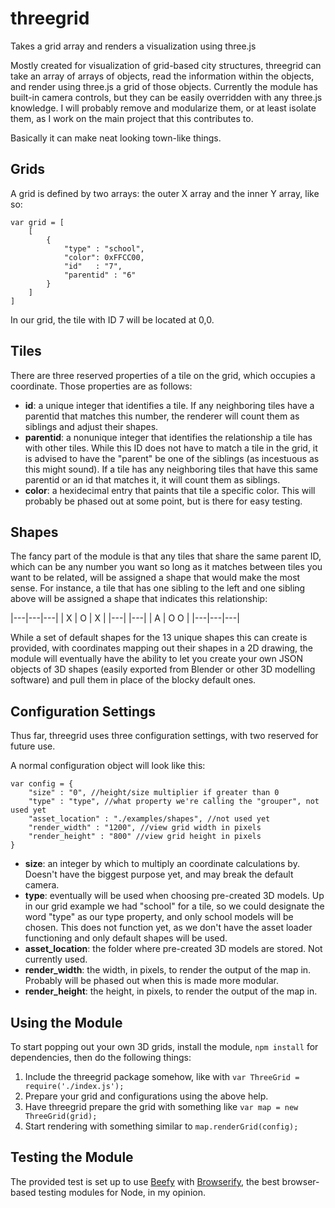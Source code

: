 threegrid
======

Takes a grid array and renders a visualization using three.js

Mostly created for visualization of grid-based city structures, threegrid can take an array of arrays of objects, read the information within the objects, and render using three.js a grid of those objects. Currently the module has built-in camera controls, but they can be easily overridden with any three.js knowledge. I will probably remove and modularize them, or at least isolate them, as I work on the main project that this contributes to.

Basically it can make neat looking town-like things.

## Grids

A grid is defined by two arrays: the outer X array and the inner Y array, like so:

```
var grid = [
    [
        {
            "type" : "school",
			"color": 0xFFCC00,
            "id"   : "7",
            "parentid" : "6"
        }
	]
]
```

In our grid, the tile with ID 7 will be located at 0,0.

## Tiles

There are three reserved properties of a tile on the grid, which occupies a coordinate. Those properties are as follows:

* **id**: a unique integer that identifies a tile. If any neighboring tiles have a parentid that matches this number, the renderer will count them as siblings and adjust their shapes.
* **parentid**: a nonunique integer that identifies the relationship a tile has with other tiles. While this ID does not have to match a tile in the grid, it is advised to have the "parent" be one of the siblings (as incestuous as this might sound). If a tile has any neighboring tiles that have this same parentid or an id that matches it, it will count them as siblings.
* **color**: a hexidecimal entry that paints that tile a specific color. This will probably be phased out at some point, but is there for easy testing.

## Shapes

The fancy part of the module is that any tiles that share the same parent ID, which can be any number you want so long as it matches between tiles you want to be related, will be assigned a shape that would make the most sense. For instance, a tile that has one sibling to the left and one sibling above will be assigned a shape that indicates this relationship:

|---|---|---|
| X | O | X |
|---|   |---|
| A | O   O |
|---|---|---|

While a set of default shapes for the 13 unique shapes this can create is provided, with coordinates mapping out their shapes in a 2D drawing, the module will eventually have the ability to let you create your own JSON objects of 3D shapes (easily exported from Blender or other 3D modelling software) and pull them in place of the blocky default ones.

## Configuration Settings

Thus far, threegrid uses three configuration settings, with two reserved for future use.

A normal configuration object will look like this:

```
var config = {
    "size" : "0", //height/size multiplier if greater than 0
    "type" : "type", //what property we're calling the "grouper", not used yet
    "asset_location" : "./examples/shapes", //not used yet
    "render_width" : "1200", //view grid width in pixels
    "render_height" : "800" //view grid height in pixels
}
```

* **size**: an integer by which to multiply an coordinate calculations by. Doesn't have the biggest purpose yet, and may break the default camera.
* **type**: eventually will be used when choosing pre-created 3D models. Up in our grid example we had "school" for a tile, so we could designate the word "type" as our type property, and only school models will be chosen. This does not function yet, as we don't have the asset loader functioning and only default shapes will be used.
* **asset_location**: the folder where pre-created 3D models are stored. Not currently used.
* **render_width**: the width, in pixels, to render the output of the map in. Probably will be phased out when this is made more modular.
* **render_height**: the height, in pixels, to render the output of the map in.

## Using the Module

To start popping out your own 3D grids, install the module, `npm install` for dependencies, then do the following things:

1. Include the threegrid package somehow, like with `var ThreeGrid = require('./index.js');`
2. Prepare your grid and configurations using the above help.
3. Have threegrid prepare the grid with something like `var map = new ThreeGrid(grid);`
4. Start rendering with something similar to `map.renderGrid(config);`

## Testing the Module

The provided test is set up to use [Beefy](https://www.npmjs.org/package/beefy) with [Browserify](https://www.npmjs.org/package/browserify), the best browser-based testing modules for Node, in my opinion.